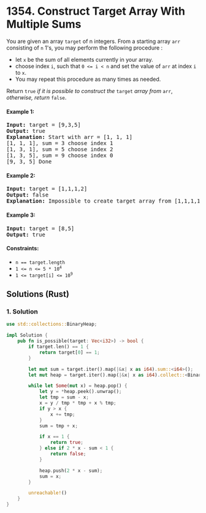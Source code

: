 # 1354. Construct Target Array With Multiple Sums
You are given an array `target` of n integers. From a starting array `arr` consisting of `n` 1's, you may perform the following procedure :
* let `x` be the sum of all elements currently in your array.
* choose index `i`, such that `0 <= i < n` and set the value of `arr` at index `i` to `x`.
* You may repeat this procedure as many times as needed.

Return `true` *if it is possible to construct the* `target` *array from* `arr`, *otherwise, return* `false`.

#### Example 1:
<pre>
<strong>Input:</strong> target = [9,3,5]
<strong>Output:</strong> true
<strong>Explanation:</strong> Start with arr = [1, 1, 1]
[1, 1, 1], sum = 3 choose index 1
[1, 3, 1], sum = 5 choose index 2
[1, 3, 5], sum = 9 choose index 0
[9, 3, 5] Done
</pre>

#### Example 2:
<pre>
<strong>Input:</strong> target = [1,1,1,2]
<strong>Output:</strong> false
<strong>Explanation:</strong> Impossible to create target array from [1,1,1,1].
</pre>

#### Example 3:
<pre>
<strong>Input:</strong> target = [8,5]
<strong>Output:</strong> true
</pre>

#### Constraints:
* `n == target.length`
* <code>1 <= n <= 5 * 10<sup>4</sup></code>
* <code>1 <= target[i] <= 10<sup>9</sup></code>

## Solutions (Rust)

### 1. Solution
```Rust
use std::collections::BinaryHeap;

impl Solution {
    pub fn is_possible(target: Vec<i32>) -> bool {
        if target.len() == 1 {
            return target[0] == 1;
        }

        let mut sum = target.iter().map(|&x| x as i64).sum::<i64>();
        let mut heap = target.iter().map(|&x| x as i64).collect::<BinaryHeap<_>>();

        while let Some(mut x) = heap.pop() {
            let y = *heap.peek().unwrap();
            let tmp = sum - x;
            x = y / tmp * tmp + x % tmp;
            if y > x {
                x += tmp;
            }
            sum = tmp + x;

            if x == 1 {
                return true;
            } else if 2 * x - sum < 1 {
                return false;
            }

            heap.push(2 * x - sum);
            sum = x;
        }

        unreachable!()
    }
}
```
